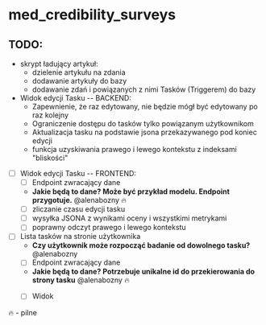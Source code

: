 # med_credibility_surveys

## TODO:
* skrypt ładujący artykuł:
  * dzielenie artykułu na zdania
  * dodawanie artykuły do bazy
  * dodawanie zdań i powiązanych z nimi Tasków (Triggerem) do bazy
* Widok edycji Tasku
-- BACKEND:
  * Zapewnienie, że raz edytowany, nie będzie mógł być edytowany po raz kolejny
  * Ograniczenie dostępu do tasków tylko powiązanym użytkownikom
  * Aktualizacja tasku na podstawie jsona przekazywanego pod koniec edycji
  * funkcja uzyskiwania prawego i lewego kontekstu z indeksami "bliskości"
* [ ] Widok edycji Tasku -- FRONTEND:
   * [ ] Endpoint zwracający dane
  * **Jakie będą to dane? Może być przykład modelu. Endpoint przygotuje.** @alenabozny 🔥 
  * [ ] zliczanie czasu edycji tasku
  * [ ] wysyłka JSONA z wynikami oceny i wszystkimi metrykami
  * [ ] poprawny odczyt prawego i lewego kontekstu
* [ ] Lista tasków na stronie użytkownika
  * **Czy użytkownik może rozpocząć badanie od dowolnego tasku?**@alenabozny
  * [ ] Endpoint zwracający dane
  * **Jakie będą to dane? Potrzebuje unikalne id do przekierowania do strony tasku** @alenabozny 🔥
  * [ ] Widok


  
🔥 - pilne
